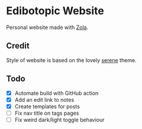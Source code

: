 # Edibotopic Website 

Personal website made with [Zola](https://www.getzola.org/).

## Credit

Style of website is based on the lovely [serene](https://github.com/isunjn/serene) theme.

## Todo

- [x] Automate build with GitHub action
- [x] Add an edit link to notes
- [x] Create templates for posts
- [ ] Fix nav title on tags pages
- [ ] Fix weird dark/light toggle behaviour
